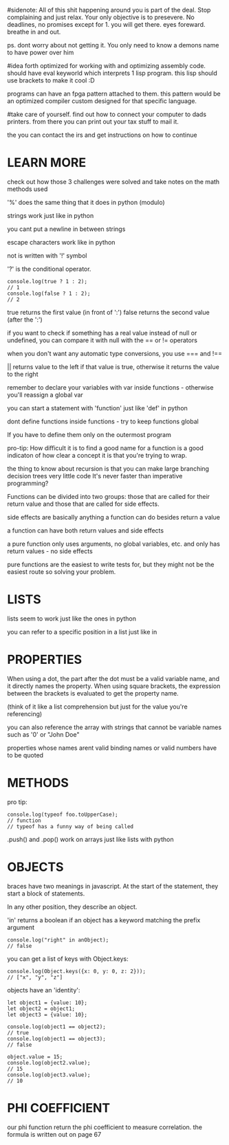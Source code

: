 #sidenote:
All of this shit happening around you is part of the deal. Stop complaining
and just relax. Your only objective is to presevere. No deadlines, no promises
except for 1. you will get there. eyes foreward.
breathe in and out.

ps. dont worry about not getting it. You only need to know a demons name to have
power over him

#idea
forth optimized for working with and optimizing assembly code.
should have eval keyworld which interprets 1 lisp program.
this lisp should use brackets to make it cool :D

programs can have an fpga pattern attached to them.
this pattern would be an optimized compiler custom designed
for that specific language.

#take care of yourself.
find out how to connect your computer to dads printers.
from there you can print out your tax stuff to mail it.

the you can contact the irs and get instructions on how to continue

LEARN MORE
==========

check out how those 3 challenges were solved and take notes on the math methods
used


'%' does the same thing that it does in python (modulo)

strings work just like in python

you cant put a newline in between strings

escape characters work like in python

not is written with '!' symbol

'?' is the conditional operator.

```
console.log(true ? 1 : 2);
// 1
console.log(false ? 1 : 2);
// 2
```
true returns the first value (in front of ':')
false returns the second value (after the ':')

if you want to check if something has a real value instead of null or undefined,
you can compare it with null with the == or != operators

when you don't want any automatic type conversions, you use === and !==

|| returns value to the left if that value is true, otherwise it returns the value
to the right

remember to declare your variables with var inside functions - otherwise you'll reassign a global var

you can start a statement with 'function' just like 'def' in python

dont define functions inside functions - try to keep functions global

If you have to define them only on the outermost program

pro-tip:
	How difficult it is to find a good name for a function is a good indicaton of how clear
	a concept it is that you're trying to wrap.


the thing to know about recursion is that you can make large branching decision trees very little code
It's never faster than imperative programming?

Functions can be divided into two groups: those that are called for their return value and those that are
called for side effects.

side effects are basically anything a function can do besides return a value

a function can have both return values and side effects

a pure function only uses arguments, no global variables, etc. and only has return values - no side effects

pure functions are the easiest to write tests for, but they might not be the easiest route so solving your
problem.


LISTS
=====

lists seem to work just like the ones in python

you can refer to a specific position in a list just like in

PROPERTIES
==========

When using a dot, the part after the dot must be a valid variable name,
and it directly names the property. When using square brackets, the
expression between the brackets is evaluated to get the property name.

(think of it like a list comprehension but just for the value you're
referencing)

you can also reference the array with strings that cannot be variable names
such as '0' or "John Doe"

properties whose names arent valid binding names or valid numbers have to be
quoted

METHODS
=======

pro tip:
```
console.log(typeof foo.toUpperCase);
// function
// typeof has a funny way of being called
```

.push() and .pop() work on arrays just like lists with python

OBJECTS
=======

braces have two meanings in javascript.
At the start of the statement, they start a block of statements.

In any other position, they describe an object.

'in' returns a boolean if an object has a keyword matching the prefix argument
```
console.log("right" in anObject);
// false
```

you can get a list of keys with Object.keys:
```
console.log(Object.keys({x: 0, y: 0, z: 2}));
// ["x", "y", "z"]
```
objects have an 'identity':
```
let object1 = {value: 10};
let object2 = object1;
let object3 = {value: 10};

console.log(object1 == object2);
// true
console.log(object1 == object3);
// false

object.value = 15;
console.log(object2.value);
// 15
console.log(object3.value);
// 10
```

PHI COEFFICIENT
===============

our phi function return the phi coefficient to measure correlation.
the formula is written out on page 67


